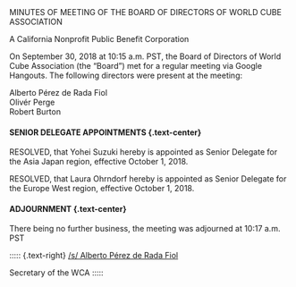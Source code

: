 <div class="text-center">
MINUTES OF MEETING OF THE BOARD OF DIRECTORS OF WORLD CUBE ASSOCIATION

A California Nonprofit Public Benefit Corporation
</div>

On September 30, 2018 at 10:15 a.m. PST, the Board of Directors of World Cube Association (the “Board”) met for a regular meeting via Google Hangouts. The following directors were present at the meeting:

<div class="text-center">
Alberto Pérez de Rada Fiol <br>
Olivér Perge <br>
Robert Burton <br>
</div>

#### **SENIOR DELEGATE APPOINTMENTS** {.text-center}

RESOLVED, that Yohei Suzuki hereby is appointed as Senior Delegate for the Asia Japan region, effective October 1, 2018.

RESOLVED, that Laura Ohrndorf hereby is appointed as Senior Delegate for the Europe West region, effective October 1, 2018.

#### **ADJOURNMENT** {.text-center}

There being no further business, the meeting was adjourned at 10:17 a.m. PST

::::: {.text-right}
<u>/s/ Alberto Pérez de Rada Fiol</u>

Secretary of the WCA
:::::

